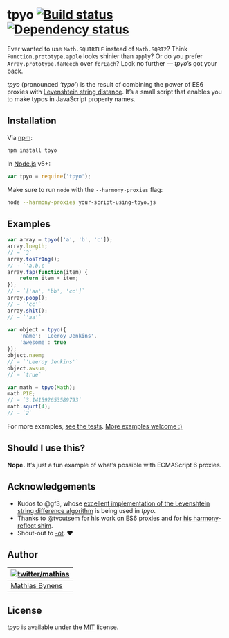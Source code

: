 # tpyo [![Build status](https://travis-ci.org/mathiasbynens/tpyo.svg?branch=master)](https://travis-ci.org/mathiasbynens/tpyo) [![Dependency status](https://gemnasium.com/mathiasbynens/tpyo.svg)](https://gemnasium.com/mathiasbynens/tpyo)

Ever wanted to use `Math.SQUIRTLE` instead of `Math.SQRT2`? Think `Function.prototype.apple` looks shinier than `apply`? Or do you prefer `Array.prototype.faReech` over `forEach`? Look no further — _tpyo_’s got your back.

_tpyo_ (pronounced _‘typo’_) is the result of combining the power of ES6 proxies with [Levenshtein string distance](https://github.com/gf3/Levenshtein). It’s a small script that enables you to make typos in JavaScript property names.

## Installation

Via [npm](https://www.npmjs.com/):

```bash
npm install tpyo
```

In [Node.js](https://nodejs.org/) v5+:

```js
var tpyo = require('tpyo');
```

Make sure to run `node` with the `--harmony-proxies` flag:

```bash
node --harmony-proxies your-script-using-tpyo.js
```

## Examples

```js
var array = tpyo(['a', 'b', 'c']);
array.lnegth;
// → `3`
array.tosTr1ng();
// → `'a,b,c'`
array.fap(function(item) {
	return item + item;
});
// → `['aa', 'bb', 'cc']`
array.poop();
// → `'cc'`
array.shit();
// → `'aa'`

var object = tpyo({
	'name': 'Leeroy Jenkins',
	'awesome': true
});
object.naem;
// → `'Leeroy Jenkins'`
object.awsum;
// → `true`

var math = tpyo(Math);
math.PIE;
// → `3.141592653589793`
math.squrt(4);
// → `2`
```

For more examples, [see the tests](https://github.com/mathiasbynens/tpyo/blob/master/tests/tests.js). [More examples welcome :)](https://github.com/mathiasbynens/tpyo/issues/1)

## Should I use this?

**Nope.** It’s just a fun example of what’s possible with ECMAScript 6 proxies.

## Acknowledgements

* Kudos to @gf3, whose [excellent implementation of the Levenshtein string difference algorithm](http://gf3.github.com/Levenshtein/) is being used in _tpyo_.
* Thanks to @tvcutsem for his work on ES6 proxies and for [his harmony-reflect shim](https://github.com/tvcutsem/harmony-reflect).
* Shout-out to [-ot](http://ot-crew.com/). ♥

## Author

| [![twitter/mathias](https://gravatar.com/avatar/24e08a9ea84deb17ae121074d0f17125?s=70)](https://twitter.com/mathias "Follow @mathias on Twitter") |
|---|
| [Mathias Bynens](https://mathiasbynens.be/) |

## License

_tpyo_ is available under the [MIT](https://mths.be/mit) license.
